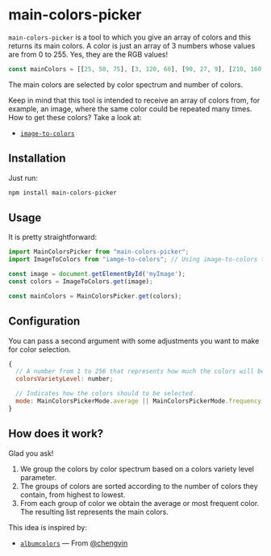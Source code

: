 # main-colors-picker

`main-colors-picker` is a tool to which you give an array of colors and this returns its main colors. A color is just
 an array of 3 numbers whose values are from 0 to 255. Yes, they are the RGB values!
 
 ```js
const mainColors = [[25, 50, 75], [3, 120, 60], [90, 27, 9], [210, 160, 180]];
```
 
The main colors are selected by color spectrum and number of colors.

Keep in mind that this tool is intended to receive an array of colors from, for example, an image, where the same
 color could be repeated many times. How to get these colors? Take a look at:
- [`image-to-colors`](https://www.npmjs.com/package/image-to-colors)
 
## Installation
Just run:
```bash
npm install main-colors-picker
```

## Usage

It is pretty straightforward:
```js
import MainColorsPicker from "main-colors-picker";
import ImageToColors from "iamge-to-colors"; // Using image-to-colors to get the colors from an image.

const image = document.getElementById('myImage');
const colors = ImageToColors.get(image);

const mainColors = MainColorsPicker.get(colors);
```

## Configuration

You can pass a second argument with some adjustments you want to make for color selection.

```js
{
  // A number from 1 to 256 that represents how much the colors will be grouped before color selection.
  colorsVarietyLevel: number;

  // Indicates how the colors should to be selected.
  mode: MainColorsPickerMode.average || MainColorsPickerMode.frequency;
}
```

## How does it work?

Glad you ask!
1. We group the colors by color spectrum based on a colors variety level parameter.
2. The groups of colors are sorted according to the number of colors they contain, from highest to lowest.
3. From each group of color we obtain the average or most frequent color. The resulting list represents the main colors.

This idea is inspired by:
- [`albumcolors`](https://github.com/chengyin/albumcolors) — From [@chengyin](https://github.com/chengyin)

